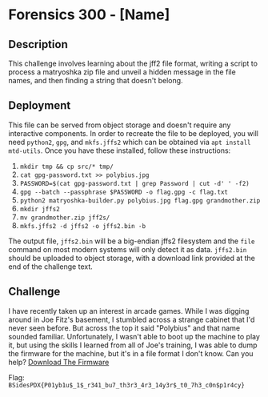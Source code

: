 # Forensics 300 - [Name]

## Description

This challenge involves learning about the jff2 file format, writing a script to process a matryoshka zip file and unveil a hidden message in the file names, and then finding a string that doesn't belong.

## Deployment

This file can be served from object storage and doesn't require any interactive components. In order to recreate the file to be deployed, you will need `python2`, `gpg`, and `mkfs.jffs2` which can be obtained via `apt install mtd-utils`. Once you have these installed, follow these instructions:

1. `mkdir tmp && cp src/* tmp/`
1. `cat gpg-password.txt >> polybius.jpg`
1. `PASSWORD=$(cat gpg-password.txt | grep Password | cut -d' ' -f2)`
1. `gpg --batch --passphrase $PASSWORD -o flag.gpg -c flag.txt`
1. `python2 matryoshka-builder.py polybius.jpg flag.gpg grandmother.zip`
1. `mkdir jffs2`
1. `mv grandmother.zip jff2s/`
1. `mkfs.jffs2 -d jffs2 -o jffs2.bin -b`

The output file, `jffs2.bin` will be a big-endian jffs2 filesystem and the `file` command on most modern systems will only detect it as data. `jffs2.bin` should be uploaded to object storage, with a download link provided at the end of the challenge text.

## Challenge

I have recently taken up an interest in arcade games. While I was digging around in Joe Fitz's basement, I stumbled across a strange cabinet that I'd never seen before. But across the top it said "Polybius" and that name sounded familiar. Unfortunately, I wasn't able to boot up the machine to play it, but using the skills I learned from all of Joe's training, I was able to dump the firmware for the machine, but it's in a file format I don't know. Can you help? [Download The Firmware](https://example.com)


Flag: `BSidesPDX{P01yb1u$_1$_r341_bu7_th3r3_4r3_14y3r$_t0_7h3_c0n$p1r4cy}`